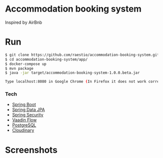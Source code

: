 # Accommodation booking system
Inspired by AirBnb

# Run

```sh
$ git clone https://github.com/raestio/accommodation-booking-system.git
$ cd accommodation-booking-system/app/
$ docker-compose up
$ mvn package
$ java -jar target/accommodation-booking-system-1.0.0.beta.jar

Type localhost:8080 in Google Chrome (In Firefox it does not work correctly) 
```

### Tech
* [Spring Boot]
* [Spring Data JPA]
* [Spring Security]
* [Vaadin Flow]
* [PostgreSQL]
* [Cloudinary]

[Spring Boot]: <https://projects.spring.io/spring-boot/>
[Spring Data JPA]: <https://projects.spring.io/spring-data-jpa/>
[Spring Security]: <https://projects.spring.io/spring-security/>
[Vaadin Flow]: <https://vaadin.com/flow>
[PostgreSQL]: <https://www.postgresql.org/>
[Cloudinary]: <https://cloudinary.com/>


# Screenshots
[screenshot_1]: https://res.cloudinary.com/accommodation-booking-system/image/upload/v1525779076/1.jpg "Logo Title Text 2"
